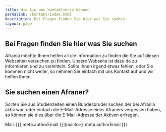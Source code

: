 ```yaml
---
title: Wie Sie uns kontaktieren können
permalink: /kontakt/index.html
description: Bei Fragen finden Sie hier was Sie suchen
layout: page
---
```


## Bei Fragen finden Sie hier was Sie suchen

Afrania möchte Ihnen helfen all die Information zu finden die Sie auf diesen Webseiten versuchen zu finden. Unsere Webseite ist dazu da zu informieren und zu vermitteln. Sollte Ihnen irgend etwas fehlen, oder Sie kommen nicht weiter, so nehmen Sie einfach mit uns Kontakt auf und wir helfen Ihnen.

## Sie suchen einen Afraner?

Sollten Sie aus Studienzeiten einen Bundesbruder suchen der bei Afrania aktiv war, oder einfach die E-Mail-Adresse eines Afraners vergessen haben, so können sie dies über die E-Mail-Adresse der Aktiven erfragen.

Mail: [{{ meta.authorEmail }}](mailto:{{ meta.authorEmail }})
